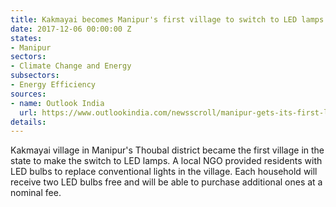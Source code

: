 ```yaml
---
title: Kakmayai becomes Manipur's first village to switch to LED lamps
date: 2017-12-06 00:00:00 Z
states:
- Manipur
sectors:
- Climate Change and Energy
subsectors:
- Energy Efficiency
sources:
- name: Outlook India
  url: https://www.outlookindia.com/newsscroll/manipur-gets-its-first-led-village/1201750
details: 
---
```


Kakmayai village in Manipur's Thoubal district became the first village in the state to make the switch to LED lamps. A local NGO provided residents with LED bulbs to replace conventional lights in the village. Each household will receive two LED bulbs free and will be able to purchase additional ones at a nominal fee.
